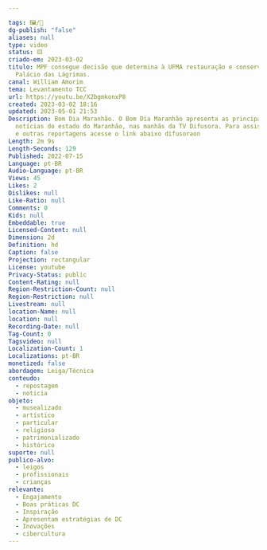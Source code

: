 ```yaml
---

tags: 🖼️/🎥️
dg-publish: "false"
aliases: null
type: video
status: 🟨️
criado-em: 2023-03-02
titulo: MPF consegue decisão que determina à UFMA restauração e conservação do
  Palácio das Lágrimas.
canal: William Amorim
tema: Levantamento TCC
url: https://youtu.be/X2bgmkonxP8
created: 2023-03-02 18:16
updated: 2023-05-01 21:53
Description: Bom Dia Maranhão. O Bom Dia Maranhão apresenta as principais
  notícias do estado do Maranhão, nas manhãs da TV Difusora. Para assistir essa
  e outras reportagens acesse o link abaixo difusoraon
Length: 2m 9s
Length-Seconds: 129
Published: 2022-07-15
Language: pt-BR
Audio-Language: pt-BR
Views: 45
Likes: 2
Dislikes: null
Like-Ratio: null
Comments: 0
Kids: null
Embeddable: true
Licensed-Content: null
Dimension: 2d
Definition: hd
Caption: false
Projection: rectangular
License: youtube
Privacy-Status: public
Content-Rating: null
Region-Restriction-Count: null
Region-Restriction: null
Livestream: null
location-Name: null
location: null
Recording-Date: null
Tag-Count: 0
Tagsvideo: null
Localization-Count: 1
Localizations: pt-BR
monetized: false
abordagem: Leiga/Técnica
conteudo:
  - repostagem
  - noticia
objeto:
  - musealizado
  - artístico
  - particular
  - religioso
  - patrimonializado
  - histórico
suporte: null
publico-alvo:
  - leigos
  - profissionais
  - crianças
relevante:
  - Engajamento
  - Boas práticas DC
  - Inspiração
  - Apresentam estratégias de DC
  - Inovações
  - cibercultura
---
```

